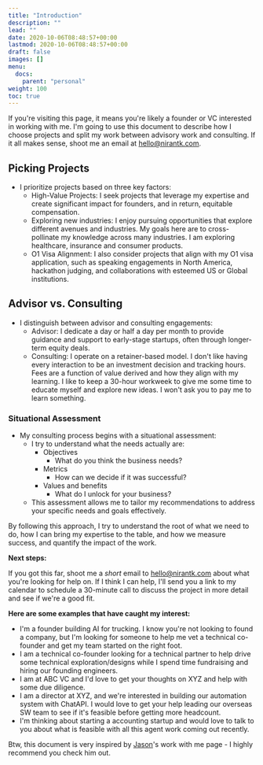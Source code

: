 ```yaml
---
title: "Introduction"
description: ""
lead: ""
date: 2020-10-06T08:48:57+00:00
lastmod: 2020-10-06T08:48:57+00:00
draft: false
images: []
menu:
  docs:
    parent: "personal"
weight: 100
toc: true
---
```

If you're visiting this page, it means you're likely a founder or VC interested in working with me. I'm going to use this document to describe how I choose projects and split my work between advisory work and consulting. If it all makes sense, shoot me an email at [hello@nirantk.com](mailto:hello@nirantk.com).

## Picking Projects
- I prioritize projects based on three key factors:
    - High-Value Projects: I seek projects that leverage my expertise and create significant impact for founders, and in return, equitable compensation.
    - Exploring new industries: I enjoy pursuing opportunities that explore different avenues and industries. My goals here are to cross-pollinate my knowledge across many industries. I am exploring healthcare, insurance and consumer products.
    - O1 Visa Alignment: I also consider projects that align with my O1 visa application, such as speaking engagements in North America, hackathon judging, and collaborations with esteemed US or Global institutions.

## Advisor vs. Consulting
- I distinguish between advisor and consulting engagements:
    - Advisor: I dedicate a day or half a day per month to provide guidance and support to early-stage startups, often through longer-term equity deals.
    - Consulting: I operate on a retainer-based model. I don't like having every interaction to be an investment decision and tracking hours. Fees are a function of value derived and how they align with my learning. I like to keep a 30-hour workweek to give me some time to educate myself and explore new ideas. I won't ask you to pay me to learn something.

### Situational Assessment
- My consulting process begins with a situational assessment:
    - I try to understand what the needs actually are:
        - Objectives
            - What do you think the business needs?
        - Metrics
            - How can we decide if it was successful?
        - Values and benefits
            - What do I unlock for your business?
    - This assessment allows me to tailor my recommendations to address your specific needs and goals effectively.

By following this approach, I try to understand the root of what we need to do, how I can bring my expertise to the table, and how we measure success, and quantify the impact of the work.

**Next steps:**

If you got this far, shoot me a *short* email to [hello@nirantk.com](mailto:hello@nirantk.com) about what you're looking for help on. If I think I can help, I'll send you a link to my calendar to schedule a 30-minute call to discuss the project in more detail and see if we're a good fit.

**Here are some examples that have caught my interest:**

- I'm a founder building AI for trucking. I know you're not looking to found a company, but I'm looking for someone to help me vet a technical co-founder and get my team started on the right foot.
- I am a technical co-founder looking for a technical partner to help drive some technical exploration/designs while I spend time fundraising and hiring our founding engineers.
- I am at ABC VC and I'd love to get your thoughts on XYZ and help with some due diligence.
- I am a director at XYZ, and we're interested in building our automation system with ChatAPI. I would love to get your help leading our overseas SW team to see if it's feasible before getting more headcount.
- I'm thinking about starting a accounting startup and would love to talk to you about what is feasible with all this agent work coming out recently.

Btw, this document is very inspired by [Jason](https://www.jxnl.co/)'s work with me page - I highly recommend you check him out.
